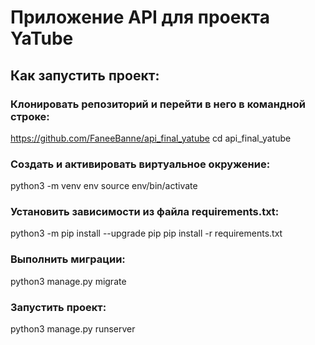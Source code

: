 # Приложение API для проекта YaTube

## Как запустить проект:
### Клонировать репозиторий и перейти в него в командной строке:
https://github.com/FaneeBanne/api_final_yatube
cd api_final_yatube

### Cоздать и активировать виртуальное окружение:
python3 -m venv env
source env/bin/activate

### Установить зависимости из файла requirements.txt:
python3 -m pip install --upgrade pip
pip install -r requirements.txt

### Выполнить миграции:
python3 manage.py migrate

### Запустить проект:
python3 manage.py runserver

